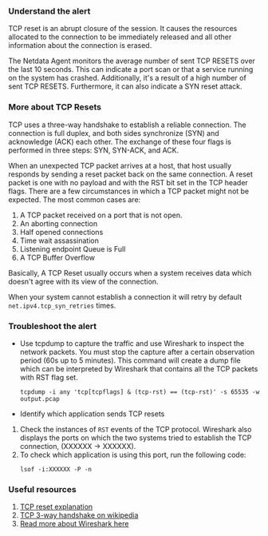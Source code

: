 ### Understand the alert

TCP reset is an abrupt closure of the session. It causes the resources allocated to the connection to be immediately released and all other information about the connection is erased.

The Netdata Agent monitors the average number of sent TCP RESETS over the last 10 seconds. This can indicate a port scan or that a service running on the system has crashed. Additionally, it's a result of a high number of sent TCP RESETS. Furthermore, it can also indicate a SYN reset attack.

### More about TCP Resets

TCP uses a three-way handshake to establish a reliable connection. The connection is full duplex, and both sides synchronize (SYN) and acknowledge (ACK) each other. The exchange of these four flags
is performed in three steps: SYN, SYN-ACK, and ACK. 

When an unexpected TCP packet arrives at a host, that host usually responds by sending a reset packet back on the same connection. A reset packet is one with no payload and with the RST bit set in the TCP header flags. There are a few circumstances in which a TCP packet might not be expected. The most common cases are:

1. A TCP packet received on a port that is not open.
2. An aborting connection
3. Half opened connections
4. Time wait assassination
5. Listening endpoint Queue is Full
6. A TCP Buffer Overflow

Basically, A TCP Reset usually occurs when a system receives data which doesn't agree with its view of the connection.

When your system cannot establish a connection it will retry by default `net.ipv4.tcp_syn_retries` times.

### Troubleshoot the alert

- Use tcpdump to capture the traffic and use Wireshark to inspect the network packets. You must stop the capture after a certain observation period (60s up to 5 minutes). This command will create a dump file which can be interpreted by Wireshark that contains all the TCP packets with RST flag set.
  ```
  tcpdump -i any 'tcp[tcpflags] & (tcp-rst) == (tcp-rst)' -s 65535 -w output.pcap
  ```

- Identify which application sends TCP resets

1. Check the instances of `RST` events of the TCP protocol. Wireshark also displays the ports on which the two systems tried to establish the TCP connection, (XXXXXX -> XXXXXX).
2. To check which application is using this port, run the following code:
    ```
    lsof -i:XXXXXX -P -n
    ```
### Useful resources

1. [TCP reset explanation](https://www.pico.net/kb/what-is-a-tcp-reset-rst/)
2. [TCP 3-way handshake on wikipedia](https://en.wikipedia.org/wiki/Handshaking)
3. [Read more about Wireshark here](https://www.wireshark.org/)